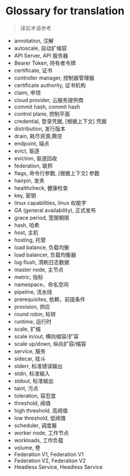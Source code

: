 # Glossary for translation
<!--
format of this file:
term, 翻译1, [根据上下文] 翻译2...

sorted alphabetically
-->

>译前术语参考

- annotation, 注解
- autoscale, 自动扩缩容
- API Server, API 服务器
- Bearer Token, 持有者令牌
- certificate, 证书
- controller manager, 控制器管理器
- certificate authority, 证书机构
- claim, 申领
- cloud provider, 云服务提供商
- commit hash, commit hash
- control plane, 控制平面
- credential, 登录凭据, [根据上下文] 凭据
- distribution, 发行版本
- drain, 耗尽资源,腾空
- endpoint, 端点
- evict, 驱逐
- eviction, 驱逐回收
- federation, 联邦
- flags, 命令行参数, [根据上下文] 参数
- hairpin, 发夹
- healthcheck, 健康检查
- key, 密钥
- linux capabilities, linux 权能字
- GA (general availability), 正式发布
- grace period, 宽限期限
- hash, 哈希
- host, 主机
- hosting, 托管
- load balance, 负载均衡
- load balancer, 负载均衡器
- log flush, 清刷日志数据
- master node, 主节点
- metric, 指标
- namespace，命名空间
- pipeline, 流水线
- prerequisites, 依赖，前提条件
- provision, 供应
- round robin, 轮转
- runtime, 运行时
- scale, 扩缩
- scale in/out, 横向缩容/扩容
- scale up/down, 纵向扩容/缩容
- service, 服务
- sidecar, 挂斗
- stderr, 标准错误输出
- stdin, 标准输入
- stdout, 标准输出
- taint, 污点
- toleration, 容忍度
- threshold, 阀值
- high threshold, 高阀值
- low threshold, 低阀值
- scheduler, 调度器
- worker node, 工作节点
- workloads, 工作负载
- volume, 卷
- Federation V1, Federation V1
- Federation V2, Federation V2
- Headless Service, Headless Service